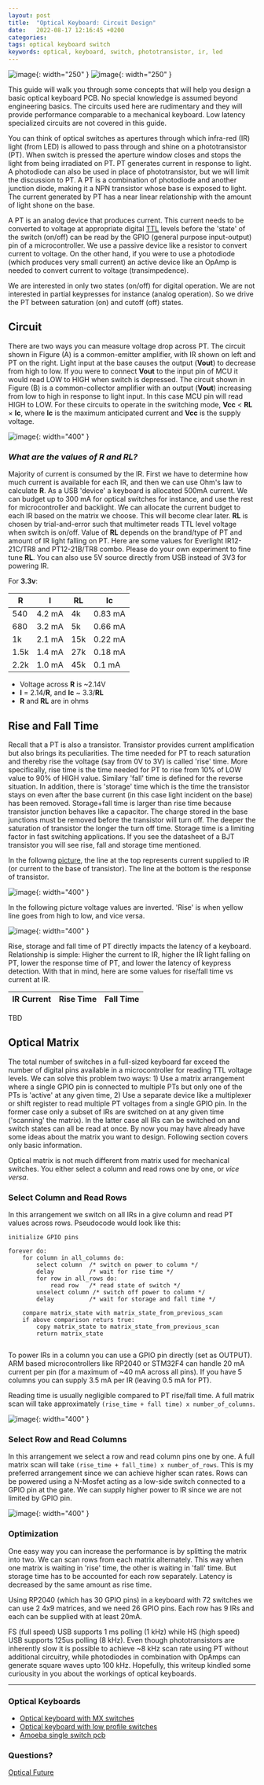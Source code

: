 ```yaml
---
layout: post
title:  "Optical Keyboard: Circuit Design"
date:   2022-08-17 12:16:45 +0200
categories:
tags: optical keyboard switch 
keywords: optical, keyboard, switch, phototransistor, ir, led
---
```


![image](/assets/opic8.png){: width="250" } ![image](/assets/opic7.png){: width="250" }

This guide will walk you through some concepts that will help you design a
basic optical keyboard PCB.  No special knowledge is assumed beyond engineering
basics. The circuits used here are rudimentary and they will provide
performance comparable to a mechanical keyboard. Low latency specialized
circuits are not covered in this guide.

You can think of optical switches as apertures through which infra-red (IR)
light (from LED) is allowed to pass through and shine on a phototransistor
(PT). When switch is pressed the aperture window closes and stops the light
from being irradiated on PT. PT generates current in response to light. A
photodiode can also be used in place of phototransistor, but we will limit the
discussion to PT. A PT is a combination of photodiode and another junction
diode, making it a NPN transistor whose base is exposed to light. The current
generated by PT has a near linear relationship with the amount of light shone
on the base. 

A PT is an analog device that produces current. This current needs to be
converted to voltage at appropriate digital
[TTL](https://learn.sparkfun.com/tutorials/logic-levels/all) levels before the
'state' of the switch (on/off) can be read by the GPIO (general purpose
input-output) pin of a microcontroller. We use a passive device like a resistor
to convert current to voltage. On the other hand, if you were to use a
photodiode (which produces very small current) an active device like an OpAmp
is needed to convert current to voltage (transimpedence).

We are interested in only two states (on/off) for digital operation. We are not
interested in partial keypresses for instance (analog operation). So we drive
the PT between saturation (on) and cutoff (off) states. 

## Circuit

There are two ways you can measure voltage drop across PT. The circuit shown in
Figure (A) is a common-emitter amplifier, with IR shown on left and PT on the
right. Light input at the base causes the output (**Vout**) to decrease from
high to low. If you were to connect **Vout** to the input pin of MCU it would
read LOW to HIGH when switch is depressed. The circuit shown in Figure (B) is a
common-collector amplifier with an output (**Vout**) increasing from low to
high in response to light input. In this case MCU pin will read HIGH to LOW.
For these circuits to operate in the switching mode, **Vcc** < **RL** × **Ic**,
where **Ic** is the maximum anticipated current and **Vcc** is the supply
voltage.

![image](/assets/opic1.png){: width="400" }

### *What are the values of **R** and **RL**?*

Majority of current is consumed by the IR. First we have to determine how much
current is available for each IR, and then we can use Ohm's law to calculate
**R**. As a USB 'device' a keyboard is allocated 500mA current. We can budget
up to 300 mA for optical switches for instance, and use the rest for
microcontroller and backlight. We can allocate the current budget to each IR
based on the matrix we choose. This will become clear later.  **RL** is chosen
by trial-and-error such that multimeter reads TTL level voltage when switch is
on/off. Value of **RL** depends on the brand/type of PT and amount of IR light
falling on PT. Here are some values for Everlight IR12-21C/TR8 and PT12-21B/TR8
combo. Please do your own experiment to fine tune **RL**. You can also use 5V
source directly from USB instead of 3V3 for powering IR. 

For **3.3v**:

|  **R**  |  **I**  |  **RL** |  **Ic** |
| --- | --- | --- | --- |
| 540 | 4.2 mA | 4k | 0.83 mA |
| 680 | 3.2 mA | 5k | 0.66 mA |
| 1k | 2.1 mA | 15k | 0.22 mA |
| 1.5k | 1.4 mA | 27k | 0.18 mA |
| 2.2k | 1.0 mA | 45k | 0.1 mA |

* Voltage across **R** is ~2.14V
* **I** = 2.14/**R**, and **Ic** ~ 3.3/**RL**
* **R** and **RL** are in ohms

## Rise and Fall Time

Recall that a PT is also a transistor. Transistor provides current
amplification but also brings its peculiarities. The time needed for PT to
reach saturation and thereby rise the voltage (say from 0V to 3V) is called
'rise' time. More specifically, rise time is the time needed for PT to rise
from 10% of LOW value to 90% of HIGH value. Similary 'fall' time is defined for
the reverse situation. In addition, there is 'storage' time which is the time
the transistor stays on even after the base current (in this case light
incident on the base) has been removed. Storage+fall time is larger than rise
time because transistor junction behaves like a capacitor. The charge stored in
the base junctions must be removed before the transistor will turn off. The
deeper the saturation of transistor the longer the turn off time. Storage time
is a limiting factor in fast switching applications. If you see the datasheet
of a BJT transistor you will see rise, fall and storage time mentioned.

In the followng [picture](https://youtu.be/XgSKLsWAWGs), the line at the top
represents current supplied to IR (or current to the base of transistor). The
line at the bottom is the response of transistor.

![image](/assets/opic6.png){: width="400" }


In the following picture voltage values are inverted. 'Rise' is when yellow
line goes from high to low, and vice versa.

![image](/assets/opic5.png){: width="400" }

Rise, storage and fall time of PT directly impacts the latency of a keyboard.
Relationship is simple: Higher the current to IR, higher the IR light falling
on PT, lower the response time of PT, and lower the latency of keypress
detection. With that in mind, here are some values for rise/fall time vs
current at IR. 


|  **IR Current**  |  **Rise Time**  |  **Fall Time** |
| --- | --- | --- |

TBD

## Optical Matrix

The total number of switches in a full-sized keyboard far exceed the number of
digital pins available in a microcontroller for reading TTL voltage levels. We
can solve this problem two ways: 1) Use a matrix arrangement where a single
GPIO pin is connected to multiple PTs but only one of the PTs is 'active' at
any given time, 2) Use a separate device like a multiplexer or shift register
to read multiple PT voltages from a single GPIO pin. In the former case only a
subset of IRs are switched on at any given time ('scanning' the matrix). In the
latter case all IRs can be switched on and switch states can all be read at
once. By now you may have already have some ideas about the matrix you want to
design. Following section covers only basic information.

Optical matrix is not much different from matrix used for mechanical switches.
You either select a column and read rows one by one, or *vice versa*.

### Select Column and Read Rows

In this arrangement we switch on all IRs in a give column and read PT values
across rows. Pseudocode would look like this:

```
initialize GPIO pins

forever do:
    for column in all_columns do:
        select column  /* switch on power to column */
        delay          /* wait for rise time */
        for row in all_rows do:
            read row   /* read state of switch */
        unselect column /* switch off power to column */
        delay          /* wait for storage and fall time */

    compare matrix_state with matrix_state_from_previous_scan
    if above comparison returs true: 
        copy matrix_state to matrix_state_from_previous_scan
        return matrix_state
        
```

To power IRs in a column you can use a GPIO pin directly (set as OUTPUT). ARM
based microcontrollers like RP2040 or STM32F4 can handle 20 mA current per pin
(for a maximum of ~40 mA across all pins). If you have 5 columns you can supply
3.5 mA per IR (leaving 0.5 mA for PT).

Reading time is usually negligible compared to PT rise/fall time. A full matrix
scan will take approximately `(rise_time + fall time) x number_of_columns`. 

![image](/assets/opic4.png){: width="400" }

### Select Row and Read Columns

In this arrangement we select a row and read column pins one by one. A full
matrix scan will take `(rise_time + fall_time) x number_of_rows`. This is my
preferred arrangement since we can achieve higher scan rates. Rows can be
powered using a N-Mosfet acting as a low-side switch connected to a GPIO pin at
the gate. We can supply higher power to IR since we are not limited by GPIO
pin.

![image](/assets/opic3.png){: width="400" }


### Optimization

One easy way you can increase the performance is by splitting the matrix into
two. We can scan rows from each matrix alternately. This way when one matrix is
waiting in 'rise' time, the other is waiting in 'fall' time. But storage time
has to be accounted for each row separately. Latency is decreased by the same
amount as rise time. 

Using RP2040 (which has 30 GPIO pins) in a keyboard with 72 switches we can use
2 4x9 matrices, and we need 26 GPIO pins. Each row has 9 IRs and each can be
supplied with at least 20mA.

FS (full speed) USB supports 1 ms polling (1 kHz) while HS (high speed) USB
supports 125us polling (8 kHz). Even though phototransistors are inherently
slow it is possible to achieve ~8 kHz scan rate using PT without additional
circuitry, while photodiodes in combination with OpAmps can generate square
waves upto 100 kHz. Hopefully, this writeup kindled some curiousity in you
about the workings of optical keyboards.


***


### Optical Keyboards


- [Optical keyboard with MX switches](https://github.com/girishji/optical-keyboard-mx)
- [Optical keyboard with low profile switches](https://github.com/girishji/keychron-optical-keyboard)
- [Amoeba single switch pcb](https://github.com/girishji/optical-amoeba)


### Questions?

[Optical Future](https://discord.gg/FafPTRDC)


